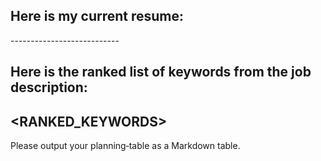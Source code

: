 Here is my current resume:
---------------------------
<RESUME>
---------------------------

Here is the ranked list of keywords from the job description:
---------------------------
<RANKED_KEYWORDS>
---------------------------

Please output your planning‐table as a Markdown table.
